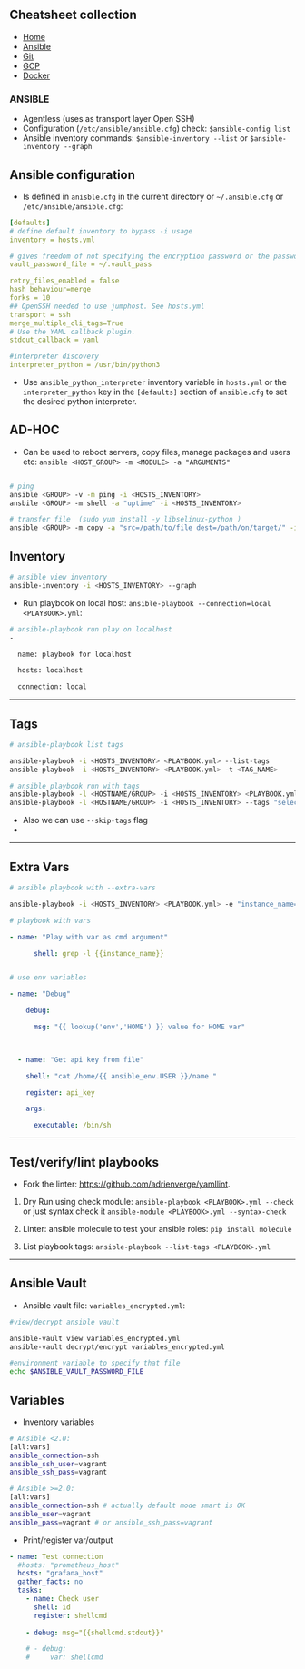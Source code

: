 ## Cheatsheet collection

* [Home](#)
* <ins>[Ansible](ansible.md)</ins>
* [Git](git.md)
* [GCP](index.md)
* [Docker](docker.md)

### ANSIBLE

* Agentless (uses as transport layer Open SSH)
* Configuration (`/etc/ansible/ansible.cfg`) check: `$ansible-config list`
* Ansible inventory commands: `$ansible-inventory --list` or `$ansible-inventory --graph`

## Ansible configuration

*  Is defined in `anisble.cfg` in the current directory or `~/.ansible.cfg` or `/etc/ansible/ansible.cfg`:

```yml
[defaults]
# define default inventory to bypass -i usage
inventory = hosts.yml

# gives freedom of not specifying the encryption password or the password file every time
vault_password_file = ~/.vault_pass

retry_files_enabled = false
hash_behaviour=merge
forks = 10
## OpenSSH needed to use jumphost. See hosts.yml
transport = ssh
merge_multiple_cli_tags=True
# Use the YAML callback plugin.
stdout_callback = yaml

#interpreter discovery
interpreter_python = /usr/bin/python3
```

* Use `ansible_python_interpreter` inventory variable in `hosts.yml` or the `interpreter_python` key in the `[defaults]` section of `ansible.cfg` to set the desired python interpreter. 



## AD-HOC


* Can be used to reboot servers, copy files, manage packages and users etc: `ansible <HOST_GROUP> -m <MODULE> -a "ARGUMENTS"`

```bash

# ping 
ansible <GROUP> -v -m ping -i <HOSTS_INVENTORY>
ansbile <GROUP> -m shell -a "uptime" -i <HOSTS_INVENTORY>

# transfer file  (sudo yum install -y libselinux-python )
ansible <GROUP> -m copy -a "src=/path/to/file dest=/path/on/target/" -i <HOSTS_INVENTORY>

```
 

## Inventory

```bash
# ansible view inventory
ansible-inventory -i <HOSTS_INVENTORY> --graph
```
* Run playbook on local host: `ansible-playbook --connection=local <PLAYBOOK>.yml`:

```bash
# ansible-playbook run play on localhost
-

  name: playbook for localhost

  hosts: localhost

  connection: local
```

***

## Tags

```bash
# ansible-playbook list tags

ansible-playbook -i <HOSTS_INVENTORY> <PLAYBOOK.yml> --list-tags
ansible-playbook -i <HOSTS_INVENTORY> <PLAYBOOK.yml> -t <TAG_NAME>
```
```bash
# ansible playbook run with tags
ansible-playbook -l <HOSTNAME/GROUP> -i <HOSTS_INVENTORY> <PLAYBOOK.yml> -t "<TAG_NAME>"
ansible-playbook -l <HOSTNAME/GROUP> -i <HOSTS_INVENTORY> --tags "selected-tag" -u root <PLAYBOOK>.yml` 
```
* Also we can use `--skip-tags` flag  
*

***

## Extra Vars

```bash
# ansible playbook with --extra-vars

ansible-playbook -i <HOSTS_INVENTORY> <PLAYBOOK.yml> -e "instance_name=search_term"
```
 
```yaml
# playbook with vars

- name: "Play with var as cmd argument"

      shell: grep -l {{instance_name}}


# use env variables

- name: "Debug"

    debug:

      msg: "{{ lookup('env','HOME') }} value for HOME var"

 

  - name: "Get api key from file"

    shell: "cat /home/{{ ansible_env.USER }}/name "

    register: api_key

    args:

      executable: /bin/sh

```
***

## Test/verify/lint playbooks

* Fork the linter: https://github.com/adrienverge/yamllint. 

1) Dry Run using check module: `ansible-playbook <PLAYBOOK>.yml --check` or just syntax check it `ansible-module <PLAYBOOK>.yml --syntax-check`

2) Linter: ansible molecule to test your ansible roles: `pip install molecule`  

3) List playbook tags: `ansible-playbook --list-tags <PLAYBOOK>.yml`

***

## Ansible Vault

* Ansible vault file: `variables_encrypted.yml`:

```bash
#view/decrypt ansible vault 

ansible-vault view variables_encrypted.yml
ansible-vault decrypt/encrypt variables_encrypted.yml

#environment variable to specify that file
echo $ANSIBLE_VAULT_PASSWORD_FILE
```

## Variables

* Inventory variables

```bash
# Ansible <2.0:
[all:vars]
ansible_connection=ssh
ansible_ssh_user=vagrant 
ansible_ssh_pass=vagrant

# Ansible >=2.0:
[all:vars]
ansible_connection=ssh # actually default mode smart is OK
ansible_user=vagrant
ansible_pass=vagrant # or ansible_ssh_pass=vagrant

```

* Print/register var/output

```yml
- name: Test connection
  #hosts: "prometheus_host"
  hosts: "grafana_host"
  gather_facts: no
  tasks:
    - name: Check user
      shell: id
      register: shellcmd
        
    - debug: msg="{{shellcmd.stdout}}"

    # - debug:
    #     var: shellcmd
```
